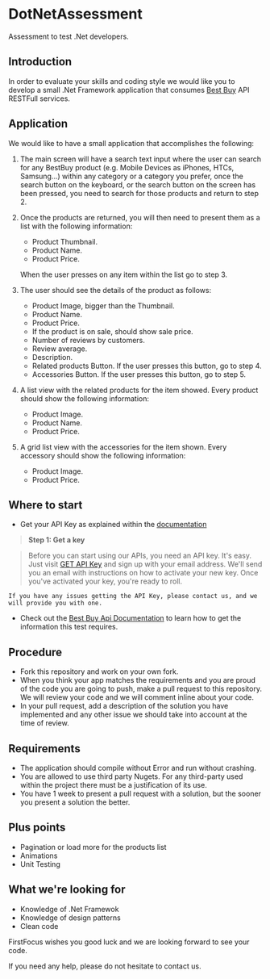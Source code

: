 # DotNetAssessment
Assessment to test .Net developers.

## Introduction

In order to evaluate your skills and coding style we would like you to develop a small .Net Framework application that consumes [Best Buy](https://developer.bestbuy.com/) API RESTFull services.

## Application

We would like to have a small application that accomplishes the following:

1. The main screen will have a search text input where the user can search for any BestBuy product (e.g. Mobile Devices as iPhones, HTCs, Samsung...) within any category or a category you prefer, once the search button on the keyboard, or the search button on the screen has been pressed, you need to search for those products and return to step 2. 

2. Once the products are returned, you will then need to present them as a list with the following information:
	* Product Thumbnail.
	* Product Name.
	* Product Price.
	 
	When the user presses on any item within the list go to step 3.

3. The user should see the details of the product as follows:
	* Product Image, bigger than the Thumbnail.
	* Product Name.
	* Product Price.
	* If the product is on sale, should show sale price.
	* Number of reviews by customers.
	* Review average.
	* Description.
	* Related products Button. If the user presses this button, go to step 4.
	* Accessories Button. If the user presses this button, go to step 5.

4. A list view with the related products for the item showed. Every product should show the following information:
	* Product Image.
	* Product Name.
	* Product Price.
	 
5. A grid list view with the accessories for the item shown. Every accessory should show the following information:
	* Product Image.
	* Product Price.

## Where to start

* Get your API Key as explained within the [documentation](https://developer.bestbuy.com/get-started)

> **Step 1: Get a key**

> Before you can start using our APIs, you need an API key. It's easy. Just visit [GET API Key](https://developer.bestbuy.com/login) and sign up with your email address. 
We'll send you an email with instructions on how to activate your new key. 
Once you've activated your key, you're ready to roll.

```
If you have any issues getting the API Key, please contact us, and we will provide you with one.
```

* Check out the [Best Buy Api Documentation](https://developer.bestbuy.com/documentation) to learn how to get the information this test requires. 

## Procedure

* Fork this repository and work on your own fork.
* When you think your app matches the requirements and you are proud of the code you are going to push, make a pull request to this repository. We will review your code and we will comment inline about your code.
* In your pull request, add a description of the solution you have implemented and any other issue we should take into account at the time of review.

## Requirements

* The application should compile without Error and run without crashing.
* You are allowed to use third party Nugets. For any third-party used within the project there must be a justification of its use.
* You have 1 week to present a pull request with a solution, but the sooner you present a solution the better.

## Plus points

* Pagination or load more for the products list
* Animations
* Unit Testing

## What we're looking for

* Knowledge of .Net Framewok
* Knowledge of design patterns
* Clean code

FirstFocus wishes you good luck and we are looking forward to see your code. 

If you need any help, please do not hesitate to contact us.
